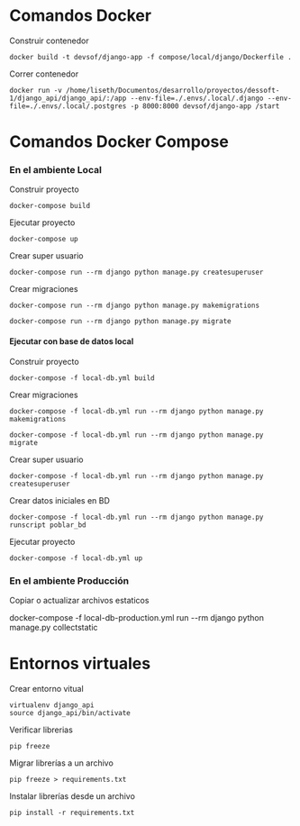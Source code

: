 # Comandos Docker

Construir contenedor

    docker build -t devsof/django-app -f compose/local/django/Dockerfile .

Correr contenedor

    docker run -v /home/liseth/Documentos/desarrollo/proyectos/dessoft-1/django_api/django_api/:/app --env-file=./.envs/.local/.django --env-file=./.envs/.local/.postgres -p 8000:8000 devsof/django-app /start


# Comandos Docker Compose

### En el ambiente Local

Construir proyecto

    docker-compose build

Ejecutar proyecto

    docker-compose up

Crear super usuario

    docker-compose run --rm django python manage.py createsuperuser

Crear migraciones

    docker-compose run --rm django python manage.py makemigrations

    docker-compose run --rm django python manage.py migrate

#### Ejecutar con base de datos local

Construir proyecto

    docker-compose -f local-db.yml build

Crear migraciones

    docker-compose -f local-db.yml run --rm django python manage.py makemigrations

    docker-compose -f local-db.yml run --rm django python manage.py migrate

Crear super usuario

    docker-compose -f local-db.yml run --rm django python manage.py createsuperuser

Crear datos iniciales en BD
    
    docker-compose -f local-db.yml run --rm django python manage.py runscript poblar_bd

Ejecutar proyecto

    docker-compose -f local-db.yml up


### En el ambiente Producción

Copiar o actualizar archivos estaticos

docker-compose -f local-db-production.yml run --rm django python manage.py collectstatic

# Entornos virtuales

Crear entorno vitual

```
virtualenv django_api
source django_api/bin/activate
```

Verificar librerias

    pip freeze

Migrar librerías a un archivo

    pip freeze > requirements.txt

Instalar librerías desde un archivo

    pip install -r requirements.txt
